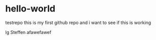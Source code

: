 # hello-world
testrepo
this is my first github repo and i want to see if this is working

lg
Steffen
afawefawef
